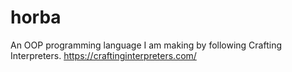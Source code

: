 # horba
An OOP programming language I am making by following Crafting Interpreters.
https://craftinginterpreters.com/
